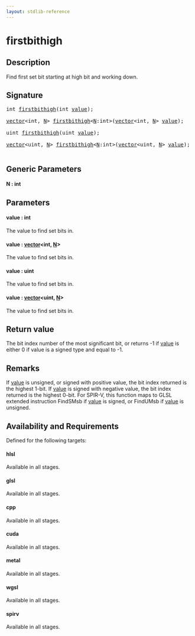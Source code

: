 ```yaml
---
layout: stdlib-reference
---
```


# firstbithigh

## Description

Find first set bit starting at high bit and working down.



## Signature 

<pre>
<span class="code_keyword">int</span> <a href="firstbithigh.html">firstbithigh</a>(<span class="code_keyword">int</span> <a href="firstbithigh.html#decl-value" class="code_param">value</a>);

<a href="../types/vector/index.html" class="code_type">vector</a>&lt;<span class="code_keyword">int</span>, <a href="firstbithigh.html#decl-N" class="code_var">N</a>&gt; <a href="firstbithigh.html">firstbithigh</a>&lt;<a href="firstbithigh.html#decl-N" class="code_var">N</a>:<span class="code_keyword">int</span>&gt;(<a href="../types/vector/index.html" class="code_type">vector</a>&lt;<span class="code_keyword">int</span>, <a href="firstbithigh.html#decl-N" class="code_var">N</a>&gt; <a href="firstbithigh.html#decl-value" class="code_param">value</a>);

<span class="code_keyword">uint</span> <a href="firstbithigh.html">firstbithigh</a>(<span class="code_keyword">uint</span> <a href="firstbithigh.html#decl-value" class="code_param">value</a>);

<a href="../types/vector/index.html" class="code_type">vector</a>&lt;<span class="code_keyword">uint</span>, <a href="firstbithigh.html#decl-N" class="code_var">N</a>&gt; <a href="firstbithigh.html">firstbithigh</a>&lt;<a href="firstbithigh.html#decl-N" class="code_var">N</a>:<span class="code_keyword">int</span>&gt;(<a href="../types/vector/index.html" class="code_type">vector</a>&lt;<span class="code_keyword">uint</span>, <a href="firstbithigh.html#decl-N" class="code_var">N</a>&gt; <a href="firstbithigh.html#decl-value" class="code_param">value</a>);

</pre>

## Generic Parameters

####  <a id="decl-N"></a>N  : int

## Parameters

####  <a id="decl-value"></a>value  : int
The value to find set bits in.

####  <a id="decl-value"></a>value  : [vector](../types/vector/index)\<int, [N](../types/vector/index#decl-N)\>
The value to find set bits in.

####  <a id="decl-value"></a>value  : uint
The value to find set bits in.

####  <a id="decl-value"></a>value  : [vector](../types/vector/index)\<uint, [N](../types/vector/index#decl-N)\>
The value to find set bits in.


## Return value
The bit index number of the most significant bit,
or returns -1 if <span class='code'><a href="firstbithigh.html#decl-value" class="code_param">value</a></span> is either 0 if value is
a signed type and equal to -1.

## Remarks
If <span class='code'><a href="firstbithigh.html#decl-value" class="code_param">value</a></span> is unsigned, or signed with positive value, the bit index returned is the highest 1-bit.
If <span class='code'><a href="firstbithigh.html#decl-value" class="code_param">value</a></span> is signed with negative value, the bit index returned is the highest 0-bit.
For SPIR-V, this function maps to GLSL extended instruction <span class='code'>FindSMsb</span> if <span class='code'><a href="firstbithigh.html#decl-value" class="code_param">value</a></span> is signed,
or <span class='code'>FindUMsb</span> if <span class='code'><a href="firstbithigh.html#decl-value" class="code_param">value</a></span> is unsigned.


## Availability and Requirements

Defined for the following targets:

#### hlsl
Available in all stages.

#### glsl
Available in all stages.

#### cpp
Available in all stages.

#### cuda
Available in all stages.

#### metal
Available in all stages.

#### wgsl
Available in all stages.

#### spirv
Available in all stages.



